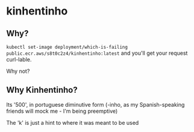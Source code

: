 # kinhentinho

## Why?

`kubectl set-image deployment/which-is-failing public.ecr.aws/s8t0c2z4/kinhentinho:latest` and you'll get your request curl-lable. 

Why not?

## Why Kinhentinho?

Its '500', in portuguese diminutive form (-inho, as my Spanish-speaking friends will mock me - I'm being preemptive)

The 'k' is just a hint to where it was meant to be used
